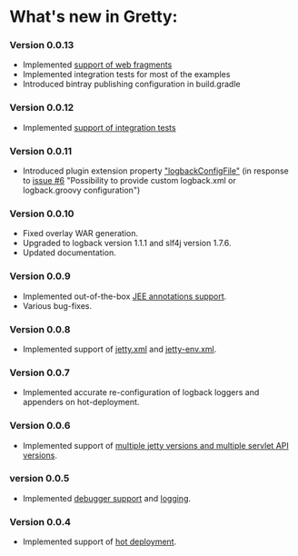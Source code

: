 # What's new in Gretty:

### Version 0.0.13

- Implemented [support of web fragments](README.md#web-fragments-support)
- Implemented integration tests for most of the examples
- Introduced bintray publishing configuration in build.gradle

### Version 0.0.12

- Implemented [support of integration tests](README.md#integration-tests-support)

### Version 0.0.11

- Introduced plugin extension property ["logbackConfigFile"](README.md#logbackconfigfile)
  (in response to [issue #6](https://github.com/akhikhl/gretty/issues/6) "Possibility to provide custom logback.xml or logback.groovy configuration")

### Version 0.0.10

- Fixed overlay WAR generation.
- Upgraded to logback version 1.1.1 and slf4j version 1.7.6.
- Updated documentation.

### Version 0.0.9

- Implemented out-of-the-box [JEE annotations support](README.md#jee-annotations-support).
- Various bug-fixes.

### Version 0.0.8

- Implemented support of [jetty.xml](#jettyxml-support) and [jetty-env.xml](README.md#jetty-envxml-support).

### Version 0.0.7

- Implemented accurate re-configuration of logback loggers and appenders on hot-deployment.

### Version 0.0.6

- Implemented support of [multiple jetty versions and multiple servlet API versions](README.md#switching-between-jetty-and-servlet-api-versions).

### version 0.0.5

- Implemented [debugger support](README.md#debugger-support) and [logging](README.md#logging).

### Version 0.0.4

- Implemented support of [hot deployment](README.md#hot-deployment).

